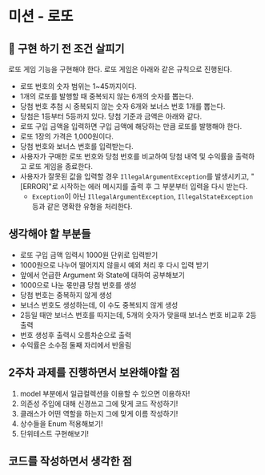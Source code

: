 # 미션 - 로또

## 🚀 구현 하기 전 조건 살피기

로또 게임 기능을 구현해야 한다. 로또 게임은 아래와 같은 규칙으로 진행된다.

- 로또 번호의 숫자 범위는 1~45까지이다.
- 1개의 로또를 발행할 때 중복되지 않는 6개의 숫자를 뽑는다.
- 당첨 번호 추첨 시 중복되지 않는 숫자 6개와 보너스 번호 1개를 뽑는다.
- 당첨은 1등부터 5등까지 있다. 당첨 기준과 금액은 아래와 같다.
- 로또 구입 금액을 입력하면 구입 금액에 해당하는 만큼 로또를 발행해야 한다.
- 로또 1장의 가격은 1,000원이다.
- 당첨 번호와 보너스 번호를 입력받는다.
- 사용자가 구매한 로또 번호와 당첨 번호를 비교하여 당첨 내역 및 수익률을 출력하고 로또 게임을 종료한다.
- 사용자가 잘못된 값을 입력할 경우 `IllegalArgumentException`를 발생시키고, "[ERROR]"로 시작하는 에러 메시지를 출력 후 그 부분부터 입력을 다시 받는다.
    - `Exception`이 아닌 `IllegalArgumentException`, `IllegalStateException` 등과 같은 명확한 유형을 처리한다.

## 생각해야 할 부분들

- 로또 구입 금액 입력시 1000원 단위로 입력받기
- 1000원으로 나누어 떨어지지 않을시 예외 처리 후 다시 입력 받기
- 앞에서 언급한 Argument 와 State에 대하여 공부해보기
- 1000으로 나눈 몫만큼 당첨 번호를 생성
- 당첨 번호는 중복하지 않게 생성
- 보너스 번호도 생성하는데, 이 수도 중복되지 않게 생성
- 2등일 때만 보너스 번호를 따지는데, 5개의 숫자가 맞을때 보너스 번호 비교후 2등 출력
- 번호 생성후 출력시 오름차순으로 출력
- 수익률은 소수점 둘째 자리에서 반올림

## 2주차 과제를 진행하면서 보완해야할 점

1. model 부분에서 일급컬렉션을 이용할 수 있으면 이용하자!
2. 의존성 주입에 대해 신경쓰고 그에 맞게 코드 작성하기!
3. 클래스가 어떤 역할을 하는지 그에 맞게 이름 작성하기!
4. 상수들을 Enum 적용해보기!
5. 단위테스트 구현해보기!

## 코드를 작성하면서 생각한 점